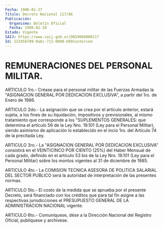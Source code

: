 ```yaml
---
Fecha: 1986-01-27
Título: Decreto Nacional 117/86
Publicación:
  Organismo: Boletín Oficial
  Fecha: 1986-02-10
Estado: Vigente
SAIJ: https://www.saij.gob.ar/DN19860000117
Id: 123456789-0abc-711-0000-6891soterced
---
```

# REMUNERACIONES DEL PERSONAL MILITAR.

<a id="1"></a>
ARTICULO  1ro.- Créase para el personal militar de las Fuerzas Armadas la "ASIGNACION  GENERAL POR DEDICACION EXCLUSIVA", a partir del 1ro. de Enero de 1986.

<a id="2"></a>
ARTICULO  2do.-  La  asignación  que  se  crea por el artículo anterior, estará sujeta, a los fines de su liquidación, impositivos y previsionales, al mismo tratamiento  que  corresponde a  los "SUPLEMENTOS GENERALES: que determina el artículo 56  de  la Ley  Nro. 19.101 (Ley para el Personal Militar), siendo asimismo de aplicación  lo  establecido  en el incio 1ro. del Artículo 74 de la precitada Ley.

<a id="3"></a>
ARTICULO 3ro.- La "ASIGNACION GENERAL POR DEDICACION EXCLUSIVA" consistirá  en el VEINTICINCO POR CIENTO (25%) del Haber Mensual de cada grado, definido  en  el  artículo 53 bis de la Ley Nro. 19.101 (Ley para el Personal Militar)  sobre  los montos vigentes al 31 de diciembre de 1985.

<a id="4"></a>
ARTICULO 4to.- La COMISION TECNICA ASESORA DE POLITICA SALARIAL DEL  SECTOR  PUBLICO  será  la  autoridad  de interpretación de las presentes normas.

<a id="5"></a>
ARTICULO  5to.-  El  costo  de la medida que se aprueba por el presente Decreto, será financiado  con  los  créditos  que para tal fin asigne a las respectivas jurisdicciones el PRESUPUESTO  GENERAL DE LA ADMINISTRACION NACIONAL vigente.

<a id="6"></a>
ARTICULO  6to.-  Comuníquese, dése a la Dirección Nacional del Registro Oficial, publíquese y archívese.